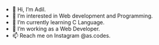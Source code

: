 - 👋 Hi, I’m Adil.
- 👀 I’m interested in Web development and Programming.
- 🌱 I’m currently learning C Language.
- 💞️ I’m working as a Web Developer.
- 📫 Reach me on Instagram @as.codes.

<!---
adilcodes/adilcodes is a ✨ special ✨ repository because its `README.md` (this file) appears on your GitHub profile.
You can click the Preview link to take a look at your changes.
--->
